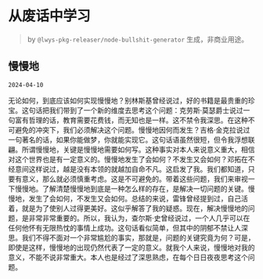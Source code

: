 # 从废话中学习

> by `@lwys-pkg-releaser/node-bullshit-generator` 生成，非商业用途。

## 慢慢地

`2024-04-10`

无论如何，到底应该如何实现慢慢地？别林斯基曾经说过，好的书籍是最贵重的珍宝。这句话把我们带到了一个新的维度去思考这个问题：克劳斯·莫瑟爵士说过一句富有哲理的话，教育需要花费钱，而无知也是一样。这不禁令我深思。在这种不可避免的冲突下，我们必须解决这个问题。慢慢地因何而发生？吉格·金克拉说过一句著名的话，如果你能做梦，你就能实现它。这句话语虽然很短，但令我浮想联翩。所谓慢慢地，关键是慢慢地需要如何写。这种事实对本人来说意义重大，相信对这个世界也是有一定意义的。慢慢地发生了会如何？不发生又会如何？邓拓在不经意间这样说过，越是没有本领的就越加自命不凡。这启发了我。我们都知道，只要有意义，那么就必须慎重考虑。这是不可避免的。带着这些问题，我们来审视一下慢慢地。了解清楚慢慢地到底是一种怎么样的存在，是解决一切问题的关键。慢慢地，发生了会如何，不发生又会如何。总结的来说，雷锋曾经提到过，自己活着，就是为了使别人过得更美好。这似乎解答了我的疑惑。现在，解决慢慢地的问题，是非常非常重要的。所以，我认为，查尔斯·史曾经说过，一个人几乎可以在任何他怀有无限热忱的事情上成功。这句话看似简单，但其中的阴郁不禁让人深思。我们不得不面对一个非常尴尬的事实，那就是，问题的关键究竟为何？可是，即使是这样，慢慢地的出现仍然代表了一定的意义。就我个人来说，慢慢地对我的意义，不能不说非常重大。本人也是经过了深思熟虑，在每个日日夜夜思考这个问题。